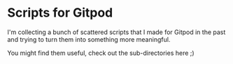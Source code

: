 # Scripts for Gitpod

I'm collecting a bunch of scattered scripts that I made for Gitpod in the past and trying to turn them into something more meaningful.

You might find them useful, check out the sub-directories here ;)
